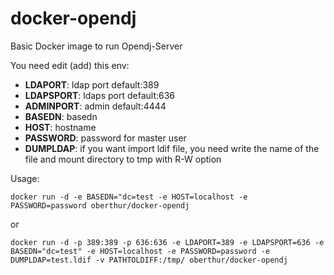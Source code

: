 # docker-opendj
Basic Docker image to run Opendj-Server

You need edit (add) this env:
- **LDAPORT**: ldap port default:389
- **LDAPSPORT**: ldaps port default:636
- **ADMINPORT**: admin default:4444
- **BASEDN**: basedn
- **HOST**: hostname
- **PASSWORD**: password for master user
- **DUMPLDAP**: if you want import ldif file, you need write the name of the file and mount directory to tmp with R-W option


Usage:
```
docker run -d -e BASEDN="dc=test -e HOST=localhost -e PASSWORD=password oberthur/docker-opendj
```
or
```
docker run -d -p 389:389 -p 636:636 -e LDAPORT=389 -e LDAPSPORT=636 -e BASEDN="dc=test" -e HOST=localhost -e PASSWORD=password -e DUMPLDAP=test.ldif -v PATHTOLDIFF:/tmp/ oberthur/docker-opendj

```
